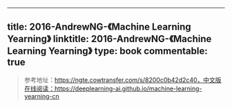 
---
title: 2016-AndrewNG-《Machine Learning Yearning》
linktitle: 2016-AndrewNG-《Machine Learning Yearning》
type: book
commentable: true
---

> 参考地址：https://ngte.cowtransfer.com/s/8200c0b42d2c40，中文版在线阅读：https://deeplearning-ai.github.io/machine-learning-yearning-cn

    